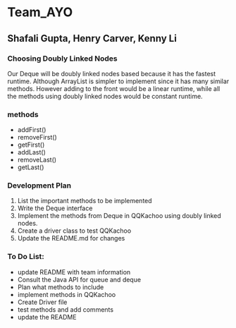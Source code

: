 # Team_AYO
## Shafali Gupta, Henry Carver, Kenny Li
### Choosing Doubly Linked Nodes
Our Deque will be doubly linked nodes based because it has the fastest runtime. Although ArrayList is simpler to implement
since it has many similar methods. However adding to the front would be a linear runtime, while all the methods using doubly linked nodes would be constant runtime.

### methods
* addFirst()
* removeFirst()
* getFirst()
* addLast()
* removeLast()
* getLast()

### Development Plan
1. List the important methods to be implemented
2. Write the Deque interface
3. Implement the methods from Deque in QQKachoo using doubly linked nodes.
4. Create a driver class to test QQKachoo
5. Update the README.md for changes

### To Do List:
- update README with team information
- Consult the Java API for queue and deque
- Plan what methods to include
- implement methods in QQKachoo
- Create Driver file
- test methods and add comments
- update the README
